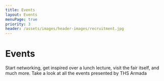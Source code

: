 ```yaml
---
title: Events
layout: Events
menuPage: true
priority: 3
header: /assets/images/header-images/recruitment.jpg
---
```

# Events
Start networking, get inspired over a lunch lecture, visit the fair itself, and much more. Take a look at all the events presented by THS Armada

